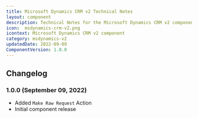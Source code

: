 ```yaml
---
title: Microsoft Dynamics CRM v2 Technical Notes
layout: component
description: Technical Notes for the Microsoft Dynamics CRM v2 component
icon:  msdynamics-crm-v2.png
icontext: Microsoft Dynamics CRM v2 component
category: msdynamics-v2
updatedDate: 2022-09-09
ComponentVersion: 1.0.0
---
```


## Changelog

### 1.0.0 (September 09, 2022)

* Added `Make Raw Request` Action
* Initial component release
